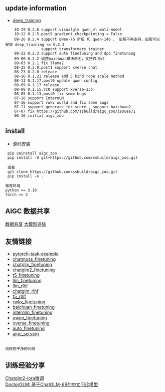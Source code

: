 ## update information
   - [deep_training](https://github.com/ssbuild/deep_training)

```text
    10-19 0.2.6 support visualglm qwen_vl muti-model
    10-12 0.2.5.post5 gradient_checkpointing = False
    09-26 0.2.4 support qwen-7b 新版 和 qwen-14b ， 旧版不再支持，旧版可以安装 deep_training <= 0.2.3
                support transformers trainer
    09-22 0.2.3 support auto finetuning and dpo finetuning
    09-06 0.2.2 调整baichuan模块命名，支持百川v2
    09-03 0.2.1 fix llama2 
    08-25 0.2.0.post1 support xverse chat
    08-23 0.2.0 release
    08-16 0.1.21 release add 5 kind rope scale method
    08-11 0.1.17.post0 update qwen config
    08-09 0.1.17 release
    08-08 0.1.15.rc0 support xverse-13b
    08-05 0.1.13.post0 fix some bugs
    07-18 support InternLM 
    07-16 support rwkv world and fix some bugs
    07-11 support generate for score , support baichuan2
    07-07 fix https://github.com/ssbuild/aigc_zoo/issues/1
    06-16 initial aigc_zoo
```

## install
  - 源码安装
```text
 pip uninstall aigc_zoo
 pip install -U git+https://github.com/ssbuild/aigc_zoo.git
 
 或者 
 git clone https://github.com/ssbuild/aigc_zoo.git
 pip install -e .
```


```text
推荐环境 
python >= 3.10
torch >= 2
```

## AIGC 数据共享
[数据共享](http://101.42.176.124:8080)
[大模型评估](https://github.com/ssbuild/aigc_eval)

## 友情链接

- [pytorch-task-example](https://github.com/ssbuild/pytorch-task-example)
- [chatmoss_finetuning](https://github.com/ssbuild/chatmoss_finetuning)
- [chatglm_finetuning](https://github.com/ssbuild/chatglm_finetuning)
- [chatglm2_finetuning](https://github.com/ssbuild/chatglm2_finetuning)
- [t5_finetuning](https://github.com/ssbuild/t5_finetuning)
- [llm_finetuning](https://github.com/ssbuild/llm_finetuning)
- [llm_rlhf](https://github.com/ssbuild/llm_rlhf)
- [chatglm_rlhf](https://github.com/ssbuild/chatglm_rlhf)
- [t5_rlhf](https://github.com/ssbuild/t5_rlhf)
- [rwkv_finetuning](https://github.com/ssbuild/rwkv_finetuning)
- [baichuan_finetuning](https://github.com/ssbuild/baichuan_finetuning)
- [internlm_finetuning](https://github.com/ssbuild/internlm_finetuning)
- [qwen_finetuning](https://github.com/ssbuild/qwen_finetuning)
- [xverse_finetuning](https://github.com/ssbuild/xverse_finetuning)
- [auto_finetuning](https://github.com/ssbuild/auto_finetuning)
- [aigc_serving](https://github.com/ssbuild/aigc_serving)
## 
    纯粹而干净的代码



## 训练经验分享
[Chatglm2-lora微调](https://blog.csdn.net/feifeiyechuan/article/details/131458322) <br>
[DoctorGLM: 基于ChatGLM-6B的中文问诊模型](https://modelnet.ai/modeldoc/bb2aac4ba2a44f0b96af958f10f57ec4)